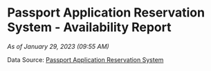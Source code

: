 # Passport Application Reservation System - Availability Report

*As of January 29, 2023 (09:55 AM)*

Data Source: [Passport Application Reservation System](https://eservices.immigration.gov.lk:8443/appointment/pages/reservationApplication.xhtml)